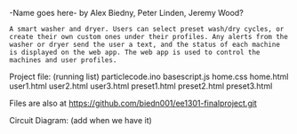 -Name goes here-
by Alex Biedny, Peter Linden, Jeremy Wood?
   
    A smart washer and dryer. Users can select preset wash/dry cycles, or create their own custom ones under their profiles. Any alerts from the washer or dryer send the user a text, and the status of each machine is displayed on the web app. The web app is used to control the machines and user profiles.

Project file: (running list)
    particlecode.ino
    basescript.js
    home.css
    home.html
    user1.html
    user2.html
    user3.html
    preset1.html
    preset2.html
    preset3.html

Files are also at https://github.com/biedn001/ee1301-finalproject.git

Circuit Diagram: (add when we have it)

